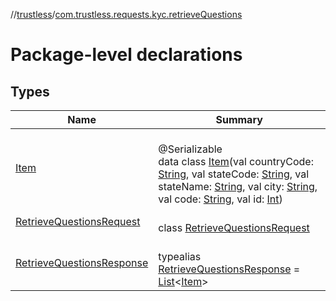 //[trustless](../../index.md)/[com.trustless.requests.kyc.retrieveQuestions](index.md)

# Package-level declarations

## Types

| Name | Summary |
|---|---|
| [Item](-item/index.md) | <br>@Serializable<br>data class [Item](-item/index.md)(val countryCode: [String](https://kotlinlang.org/api/latest/jvm/stdlib/kotlin/-string/index.html), val stateCode: [String](https://kotlinlang.org/api/latest/jvm/stdlib/kotlin/-string/index.html), val stateName: [String](https://kotlinlang.org/api/latest/jvm/stdlib/kotlin/-string/index.html), val city: [String](https://kotlinlang.org/api/latest/jvm/stdlib/kotlin/-string/index.html), val code: [String](https://kotlinlang.org/api/latest/jvm/stdlib/kotlin/-string/index.html), val id: [Int](https://kotlinlang.org/api/latest/jvm/stdlib/kotlin/-int/index.html)) |
| [RetrieveQuestionsRequest](-retrieve-questions-request/index.md) | <br>class [RetrieveQuestionsRequest](-retrieve-questions-request/index.md) |
| [RetrieveQuestionsResponse](-retrieve-questions-response/index.md) | <br>typealias [RetrieveQuestionsResponse](-retrieve-questions-response/index.md) = [List](https://kotlinlang.org/api/latest/jvm/stdlib/kotlin.collections/-list/index.html)&lt;[Item](-item/index.md)&gt; |
